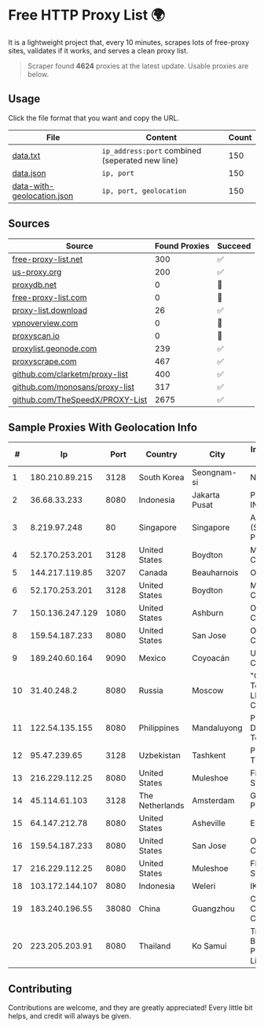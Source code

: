 
# Free HTTP Proxy List 🌍

It is a lightweight project that, every 10 minutes, scrapes lots of free-proxy sites, validates if it works, and serves a clean proxy list.


> Scraper found **4624** proxies at the latest update. Usable proxies are below.

## Usage

Click the file format that you want and copy the URL.


|File|Content|Count|
|----|-------|-----|
|[data.txt](https://raw.githubusercontent.com/themiralay/Proxy-List-World/master/data.txt)|`ip_address:port` combined (seperated new line)|150|
|[data.json](https://raw.githubusercontent.com/themiralay/Proxy-List-World/master/data.json)|`ip, port`|150|
|[data-with-geolocation.json](https://raw.githubusercontent.com/themiralay/Proxy-List-World/master/data-with-geolocation.json)|`ip, port, geolocation`|150|

## Sources

|Source|Found Proxies|Succeed|
|------|-------------|-------|
|[free-proxy-list.net](https://free-proxy-list.net)|300|✅|
|[us-proxy.org](https://www.us-proxy.org)|200|✅|
|[proxydb.net](http://proxydb.net)|0|🚫|
|[free-proxy-list.com](https://free-proxy-list.com/?page=&port=&type%5B%5D=http&type%5B%5D=https&up_time=0&search=Search)|0|🚫|
|[proxy-list.download](https://www.proxy-list.download/HTTP)|26|✅|
|[vpnoverview.com](https://vpnoverview.com/privacy/anonymous-browsing/free-proxy-servers)|0|🚫|
|[proxyscan.io](https://www.proxyscan.io)|0|🚫|
|[proxylist.geonode.com](https://proxylist.geonode.com/api/proxy-list?limit=300&page=1&sort_by=lastChecked&sort_type=desc&protocols=http,https)|239|✅|
|[proxyscrape.com](https://api.proxyscrape.com/v2/?request=displayproxies&protocol=http&timeout=10000&country=all&ssl=all&anonymity=all)|467|✅|
|[github.com/clarketm/proxy-list](https://raw.githubusercontent.com/clarketm/proxy-list/master/proxy-list-raw.txt)|400|✅|
|[github.com/monosans/proxy-list](https://raw.githubusercontent.com/monosans/proxy-list/main/proxies/http.txt)|317|✅|
|[github.com/TheSpeedX/PROXY-List](https://raw.githubusercontent.com/TheSpeedX/PROXY-List/master/http.txt)|2675|✅|


## Sample Proxies With Geolocation Info

|#|Ip|Port|Country|City|Internet Service Provider|
|-|--|----|-------|----|-------------------------|
|1|180.210.89.215|3128|South Korea|Seongnam-si|NHNCLOUD|
|2|36.68.33.233|8080|Indonesia|Jakarta Pusat|PT. TELKOM INDONESIA|
|3|8.219.97.248|80|Singapore|Singapore|Alibaba Cloud (Singapore) Private Limited|
|4|52.170.253.201|3128|United States|Boydton|Microsoft Corporation|
|5|144.217.119.85|3207|Canada|Beauharnois|OVH Hosting|
|6|52.170.253.201|3128|United States|Boydton|Microsoft Corporation|
|7|150.136.247.129|1080|United States|Ashburn|Oracle Corporation|
|8|159.54.187.233|8080|United States|San Jose|Oracle Corporation|
|9|189.240.60.164|9090|Mexico|Coyoacán|Uninet S.A. de C.V.|
|10|31.40.248.2|8080|Russia|Moscow|"Cloud Technologies" LLC trading as Cloud.ru|
|11|122.54.135.155|8080|Philippines|Mandaluyong|Philippine Long Distance Telephone Co.|
|12|95.47.239.65|3128|Uzbekistan|Tashkent|PRO DATA-TECH Ltd.|
|13|216.229.112.25|8080|United States|Muleshoe|Five Area Systems, LLC|
|14|45.114.61.103|3128|The Netherlands|Amsterdam|Gbps Networks Private Limited|
|15|64.147.212.78|8080|United States|Asheville|ERC Broadband|
|16|159.54.187.233|8080|United States|San Jose|Oracle Corporation|
|17|216.229.112.25|8080|United States|Muleshoe|Five Area Systems, LLC|
|18|103.172.144.107|8080|Indonesia|Weleri|IKI INDONESIA|
|19|183.240.196.55|38080|China|Guangzhou|China Mobile Communications Corporation|
|20|223.205.203.91|8080|Thailand|Ko Samui|Triple T Broadband Public Company Limited|



## Contributing

Contributions are welcome, and they are greatly appreciated! Every
little bit helps, and credit will always be given.

